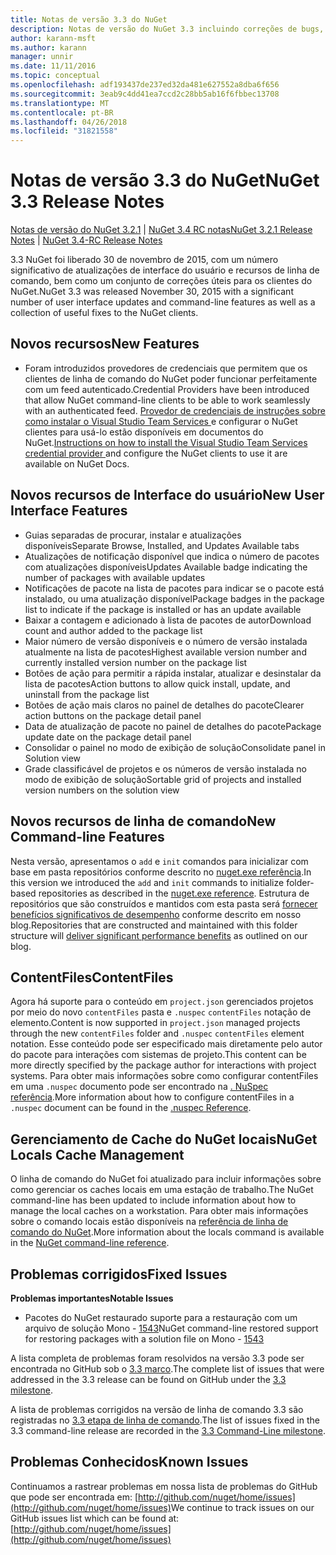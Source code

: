 ```yaml
---
title: Notas de versão 3.3 do NuGet
description: Notas de versão do NuGet 3.3 incluindo correções de bugs, problemas conhecidos, recursos adicionados e DCRs.
author: karann-msft
ms.author: karann
manager: unnir
ms.date: 11/11/2016
ms.topic: conceptual
ms.openlocfilehash: adf193437de237ed32da481e627552a8dba6f656
ms.sourcegitcommit: 3eab9c4dd41ea7ccd2c28bb5ab16f6fbbec13708
ms.translationtype: MT
ms.contentlocale: pt-BR
ms.lasthandoff: 04/26/2018
ms.locfileid: "31821558"
---
```

# <a name="nuget-33-release-notes"></a><span data-ttu-id="e42ed-103">Notas de versão 3.3 do NuGet</span><span class="sxs-lookup"><span data-stu-id="e42ed-103">NuGet 3.3 Release Notes</span></span>

<span data-ttu-id="e42ed-104">[Notas de versão do NuGet 3.2.1](../release-notes/nuget-3.2.1.md) | [NuGet 3.4 RC notas](../release-notes/nuget-3.4-RC.md)</span><span class="sxs-lookup"><span data-stu-id="e42ed-104">[NuGet 3.2.1 Release Notes](../release-notes/nuget-3.2.1.md) | [NuGet 3.4-RC Release Notes](../release-notes/nuget-3.4-RC.md)</span></span>

<span data-ttu-id="e42ed-105">3.3 NuGet foi liberado 30 de novembro de 2015, com um número significativo de atualizações de interface do usuário e recursos de linha de comando, bem como um conjunto de correções úteis para os clientes do NuGet.</span><span class="sxs-lookup"><span data-stu-id="e42ed-105">NuGet 3.3 was released November 30, 2015 with a significant number of user interface updates and command-line features as well as a collection of useful fixes to the NuGet clients.</span></span>

## <a name="new-features"></a><span data-ttu-id="e42ed-106">Novos recursos</span><span class="sxs-lookup"><span data-stu-id="e42ed-106">New Features</span></span>

* <span data-ttu-id="e42ed-107">Foram introduzidos provedores de credenciais que permitem que os clientes de linha de comando do NuGet poder funcionar perfeitamente com um feed autenticado.</span><span class="sxs-lookup"><span data-stu-id="e42ed-107">Credential Providers have been introduced that allow NuGet command-line clients to be able to work seamlessly with an authenticated feed.</span></span> <span data-ttu-id="e42ed-108">[Provedor de credenciais de instruções sobre como instalar o Visual Studio Team Services ](../api/nuget-exe-credential-providers.md) e configurar o NuGet clientes para usá-lo estão disponíveis em documentos do NuGet.</span><span class="sxs-lookup"><span data-stu-id="e42ed-108">[Instructions on how to install the Visual Studio Team Services credential provider ](../api/nuget-exe-credential-providers.md) and configure the NuGet clients to use it are available on NuGet Docs.</span></span>

## <a name="new-user-interface-features"></a><span data-ttu-id="e42ed-109">Novos recursos de Interface do usuário</span><span class="sxs-lookup"><span data-stu-id="e42ed-109">New User Interface Features</span></span>

* <span data-ttu-id="e42ed-110">Guias separadas de procurar, instalar e atualizações disponíveis</span><span class="sxs-lookup"><span data-stu-id="e42ed-110">Separate Browse, Installed, and Updates Available tabs</span></span>
* <span data-ttu-id="e42ed-111">Atualizações de notificação disponível que indica o número de pacotes com atualizações disponíveis</span><span class="sxs-lookup"><span data-stu-id="e42ed-111">Updates Available badge indicating the number of packages with available updates</span></span>
* <span data-ttu-id="e42ed-112">Notificações de pacote na lista de pacotes para indicar se o pacote está instalado, ou uma atualização disponível</span><span class="sxs-lookup"><span data-stu-id="e42ed-112">Package badges in the package list to indicate if the package is installed or has an update available</span></span>
* <span data-ttu-id="e42ed-113">Baixar a contagem e adicionado à lista de pacotes de autor</span><span class="sxs-lookup"><span data-stu-id="e42ed-113">Download count and author added to the package list</span></span>
* <span data-ttu-id="e42ed-114">Maior número de versão disponíveis e o número de versão instalada atualmente na lista de pacotes</span><span class="sxs-lookup"><span data-stu-id="e42ed-114">Highest available version number and currently installed version number on the package list</span></span>
* <span data-ttu-id="e42ed-115">Botões de ação para permitir a rápida instalar, atualizar e desinstalar da lista de pacotes</span><span class="sxs-lookup"><span data-stu-id="e42ed-115">Action buttons to allow quick install, update, and uninstall from the package list</span></span>
* <span data-ttu-id="e42ed-116">Botões de ação mais claros no painel de detalhes do pacote</span><span class="sxs-lookup"><span data-stu-id="e42ed-116">Clearer action buttons on the package detail panel</span></span>
* <span data-ttu-id="e42ed-117">Data de atualização de pacote no painel de detalhes do pacote</span><span class="sxs-lookup"><span data-stu-id="e42ed-117">Package update date on the package detail panel</span></span>
* <span data-ttu-id="e42ed-118">Consolidar o painel no modo de exibição de solução</span><span class="sxs-lookup"><span data-stu-id="e42ed-118">Consolidate panel in Solution view</span></span>
* <span data-ttu-id="e42ed-119">Grade classificável de projetos e os números de versão instalada no modo de exibição de solução</span><span class="sxs-lookup"><span data-stu-id="e42ed-119">Sortable grid of projects and installed version numbers on the solution view</span></span>

## <a name="new-command-line-features"></a><span data-ttu-id="e42ed-120">Novos recursos de linha de comando</span><span class="sxs-lookup"><span data-stu-id="e42ed-120">New Command-line Features</span></span>

<span data-ttu-id="e42ed-121">Nesta versão, apresentamos o `add` e `init` comandos para inicializar com base em pasta repositórios conforme descrito no [nuget.exe referência](../tools/nuget-exe-cli-reference.md).</span><span class="sxs-lookup"><span data-stu-id="e42ed-121">In this version we introduced the `add` and `init` commands to initialize folder-based repositories as described in the [nuget.exe reference](../tools/nuget-exe-cli-reference.md).</span></span> <span data-ttu-id="e42ed-122">Estrutura de repositórios que são construídos e mantidos com esta pasta será [fornecer benefícios significativos de desempenho](http://blog.nuget.org/20150922/Accelerate-Package-Source.html) conforme descrito em nosso blog.</span><span class="sxs-lookup"><span data-stu-id="e42ed-122">Repositories that are constructed and maintained with this folder structure will [deliver significant performance benefits](http://blog.nuget.org/20150922/Accelerate-Package-Source.html) as outlined on our blog.</span></span>

## <a name="contentfiles"></a><span data-ttu-id="e42ed-123">ContentFiles</span><span class="sxs-lookup"><span data-stu-id="e42ed-123">ContentFiles</span></span>

<span data-ttu-id="e42ed-124">Agora há suporte para o conteúdo em `project.json` gerenciados projetos por meio do novo `contentFiles` pasta e `.nuspec` `contentFiles` notação de elemento.</span><span class="sxs-lookup"><span data-stu-id="e42ed-124">Content is now supported in `project.json` managed projects through the new `contentFiles` folder and `.nuspec` `contentFiles` element notation.</span></span>  <span data-ttu-id="e42ed-125">Esse conteúdo pode ser especificado mais diretamente pelo autor do pacote para interações com sistemas de projeto.</span><span class="sxs-lookup"><span data-stu-id="e42ed-125">This content can be more directly specified by the package author for interactions with project systems.</span></span>  <span data-ttu-id="e42ed-126">Para obter mais informações sobre como configurar contentFiles em uma `.nuspec` documento pode ser encontrado na [. NuSpec referência](../reference/nuspec.md).</span><span class="sxs-lookup"><span data-stu-id="e42ed-126">More information about how to configure contentFiles in a `.nuspec` document can be found in the [.nuspec Reference](../reference/nuspec.md).</span></span>

## <a name="nuget-locals-cache-management"></a><span data-ttu-id="e42ed-127">Gerenciamento de Cache do NuGet locais</span><span class="sxs-lookup"><span data-stu-id="e42ed-127">NuGet Locals Cache Management</span></span>

<span data-ttu-id="e42ed-128">O linha de comando do NuGet foi atualizado para incluir informações sobre como gerenciar os caches locais em uma estação de trabalho.</span><span class="sxs-lookup"><span data-stu-id="e42ed-128">The NuGet command-line has been updated to include information about how to manage the local caches on a workstation.</span></span>  <span data-ttu-id="e42ed-129">Para obter mais informações sobre o comando locais estão disponíveis na [referência de linha de comando do NuGet](../tools/cli-ref-locals.md).</span><span class="sxs-lookup"><span data-stu-id="e42ed-129">More information about the locals command is available in the [NuGet command-line reference](../tools/cli-ref-locals.md).</span></span>

## <a name="fixed-issues"></a><span data-ttu-id="e42ed-130">Problemas corrigidos</span><span class="sxs-lookup"><span data-stu-id="e42ed-130">Fixed Issues</span></span>

<span data-ttu-id="e42ed-131">**Problemas importantes**</span><span class="sxs-lookup"><span data-stu-id="e42ed-131">**Notable Issues**</span></span>

* <span data-ttu-id="e42ed-132">Pacotes do NuGet restaurado suporte para a restauração com um arquivo de solução Mono - [1543](https://github.com/NuGet/Home/issues/1543)</span><span class="sxs-lookup"><span data-stu-id="e42ed-132">NuGet command-line restored support for restoring packages with a solution file on Mono - [1543](https://github.com/NuGet/Home/issues/1543)</span></span>

<span data-ttu-id="e42ed-133">A lista completa de problemas foram resolvidos na versão 3.3 pode ser encontrada no GitHub sob o [3.3 marco](https://github.com/NuGet/Home/issues?q=is%3Aissue+milestone%3A3.3.0+is%3Aclosed).</span><span class="sxs-lookup"><span data-stu-id="e42ed-133">The complete list of issues that were addressed in the 3.3 release can be found on GitHub under the [3.3 milestone](https://github.com/NuGet/Home/issues?q=is%3Aissue+milestone%3A3.3.0+is%3Aclosed).</span></span>

<span data-ttu-id="e42ed-134">A lista de problemas corrigidos na versão de linha de comando 3.3 são registradas no [3.3 etapa de linha de comando](https://github.com/NuGet/Home/issues?q=is%3Aissue+is%3Aclosed+milestone%3A3.3.0-commandline).</span><span class="sxs-lookup"><span data-stu-id="e42ed-134">The list of issues fixed in the 3.3 command-line release are recorded in the [3.3 Command-Line milestone](https://github.com/NuGet/Home/issues?q=is%3Aissue+is%3Aclosed+milestone%3A3.3.0-commandline).</span></span>

## <a name="known-issues"></a><span data-ttu-id="e42ed-135">Problemas Conhecidos</span><span class="sxs-lookup"><span data-stu-id="e42ed-135">Known Issues</span></span>

<span data-ttu-id="e42ed-136">Continuamos a rastrear problemas em nossa lista de problemas do GitHub que pode ser encontrada em: [http://github.com/nuget/home/issues](http://github.com/nuget/home/issues)</span><span class="sxs-lookup"><span data-stu-id="e42ed-136">We continue to track issues on our GitHub issues list which can be found at: [http://github.com/nuget/home/issues](http://github.com/nuget/home/issues)</span></span>